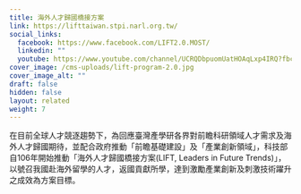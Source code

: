 ```yaml
---
title: 海外人才歸國橋接方案
link: https://lifttaiwan.stpi.narl.org.tw/
social_links:
  facebook: https://www.facebook.com/LIFT2.0.MOST/
  linkedin: ""
  youtube: https://www.youtube.com/channel/UCRQDbpuomUatHOAqLxp4IRQ?fbclid=IwAR0KNkJI2YyMMbc262xbWPWIPVe2SClKJmKPg7P8pN1UqC70KRuPYpFK5fQ
cover_image: /cms-uploads/lift-program-2.0.jpg
cover_image_alt: ""
draft: false
hidden: false
layout: related
weight: 7
---
```

在目前全球人才競逐趨勢下，為回應臺灣產學研各界對前瞻科研領域人才需求及海外人才歸國期待，並配合政府推動「前瞻基礎建設」及「產業創新領域」，科技部自106年開始推動「海外人才歸國橋接方案(LIFT, Leaders in Future Trends)」，以號召我國赴海外留學的人才，返國貢獻所學，達到激勵產業創新及刺激技術躍升之成效為方案目標。
